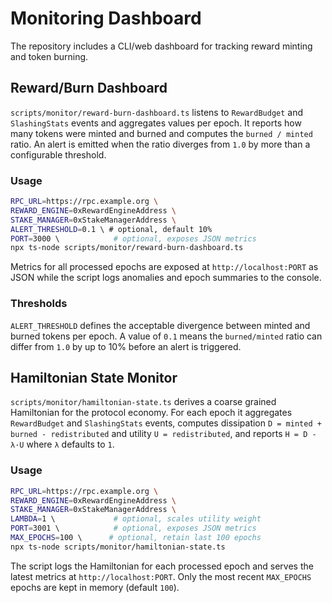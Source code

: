 # Monitoring Dashboard

The repository includes a CLI/web dashboard for tracking reward minting and token burning.

## Reward/Burn Dashboard

`scripts/monitor/reward-burn-dashboard.ts` listens to `RewardBudget` and `SlashingStats` events and aggregates
values per epoch. It reports how many tokens were minted and burned and computes the `burned / minted`
ratio. An alert is emitted when the ratio diverges from `1.0` by more than a configurable threshold.

### Usage

```bash
RPC_URL=https://rpc.example.org \
REWARD_ENGINE=0xRewardEngineAddress \
STAKE_MANAGER=0xStakeManagerAddress \
ALERT_THRESHOLD=0.1 \ # optional, default 10%
PORT=3000 \            # optional, exposes JSON metrics
npx ts-node scripts/monitor/reward-burn-dashboard.ts
```

Metrics for all processed epochs are exposed at `http://localhost:PORT` as JSON while the script logs
anomalies and epoch summaries to the console.

### Thresholds

`ALERT_THRESHOLD` defines the acceptable divergence between minted and burned tokens per epoch.
A value of `0.1` means the `burned/minted` ratio can differ from `1.0` by up to 10% before an alert is triggered.

## Hamiltonian State Monitor

`scripts/monitor/hamiltonian-state.ts` derives a coarse grained Hamiltonian for the
protocol economy. For each epoch it aggregates `RewardBudget` and `SlashingStats`
events, computes dissipation `D = minted + burned - redistributed` and utility
`U = redistributed`, and reports `H = D - λ·U` where `λ` defaults to `1`.

### Usage

```bash
RPC_URL=https://rpc.example.org \
REWARD_ENGINE=0xRewardEngineAddress \
STAKE_MANAGER=0xStakeManagerAddress \
LAMBDA=1 \             # optional, scales utility weight
PORT=3001 \            # optional, exposes JSON metrics
MAX_EPOCHS=100 \      # optional, retain last 100 epochs
npx ts-node scripts/monitor/hamiltonian-state.ts
```

The script logs the Hamiltonian for each processed epoch and serves the latest
metrics at `http://localhost:PORT`. Only the most recent `MAX_EPOCHS` epochs
are kept in memory (default `100`).
